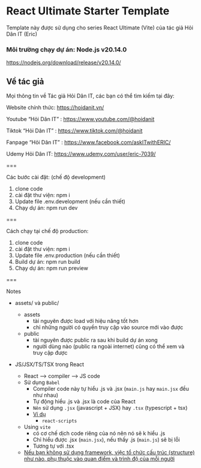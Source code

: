 # React Ultimate Starter Template
Template này được sử dụng cho series React Ultimate (Vite) của tác giả Hỏi Dân IT (Eric)

### Môi trường chạy dự án: Node.js v20.14.0
https://nodejs.org/download/release/v20.14.0/

## Về tác giả
Mọi thông tin về Tác giả Hỏi Dân IT, các bạn có thể tìm kiếm tại đây:

Website chính thức: https://hoidanit.vn/

Youtube “Hỏi Dân IT” : https://www.youtube.com/@hoidanit

Tiktok “Hỏi Dân IT” :  https://www.tiktok.com/@hoidanit

Fanpage “Hỏi Dân IT” : https://www.facebook.com/askITwithERIC/

Udemy Hỏi Dân IT: https://www.udemy.com/user/eric-7039/

===

Các bước cài đặt: (chế độ development)
1. clone code
2. cài đặt thư viện: npm i
3. Update file .env.development (nếu cần thiết)
4. Chạy dự án: npm run dev

===

Cách chạy tại chế độ production:
1. clone code
2. cài đặt thư viện: npm i
3. Update file .env.production (nếu cần thiết)
4. Build dự án: npm run build
5. Chạy dự án: npm run preview

===

Notes
- assets/ và public/
    - assets
        - tài nguyên được load với hiệu năng tốt hơn
        - chỉ những người có quyền truy cập vào source mới vào được
    - public
        - tài nguyên được public ra sau khi build dự án xong
        - người dùng nào (public ra ngoài internet) cũng có thể xem và truy cập được

- JS/JSX/TS/TSX trong React
    - React --> compiler --> JS code
    - Sử dụng `Babel`
        - Compiler code này tự hiểu .js và .jsx (`main.js` hay `main.jsx` đều như nhau)
        - Tự động hiểu .js và .jsx là code của React
        - `Nên` sử dụng `.jsx` (javascript + JSX) hay `.tsx` (typescript + tsx)
        - [Ví dụ](https://codesandbox.io/p/sandbox/create-react-app-iuync?)
            - `react-scripts`
    - Using `vite`
        - có cơ chế dịch code riêng của nó nên nó sẽ k hiểu .js
        - Chỉ hiểu được .jsx (`main.jsx`), nếu thấy .js (`main.js`) sẽ bị lỗi
        - Tương tự với .tsx
    - [Nếu bạn không sử dụng framework, việc tổ chức cấu trúc (structure) như nào, phụ thuộc vào quan điểm và trình độ của mỗi người](https://dev.to/itswillt/folder-structures-in-react-projects-3dp8)